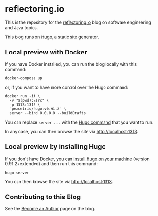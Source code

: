 # reflectoring.io
This is the repository for the [reflectoring.io](https://reflectoring.io) blog on software engineering and Java topics.

This blog runs on [Hugo](https://gohugo.io/), a static site generator.

## Local preview with Docker

If you have Docker installed, you can run the blog locally with this command:

```shell
docker-compose up
```

or, if you want to have more control over the Hugo command:

```shell
docker run -it \
  -v "$(pwd):/src" \
  -p 1313:1313 \
  "peaceiris/hugo:v0.91.2" \
  server --bind 0.0.0.0 --buildDrafts
```

You can replace `server ...` with the [Hugo command](https://gohugo.io/commands/) that you want to run.

In any case, you can then browse the site via [http://localhost:1313](http://localhost:1313).

## Local preview by installing Hugo

If you don't have Docker, you can [install Hugo on your machine](https://gohugo.io/getting-started/installing/) (version 0.91.2+extended) and then run this command:

```
hugo server
```

You can then browse the site via [http://localhost:1313](http://localhost:1313).

## Contributing to this Blog

See the [Become an Author](https://reflectoring.io/contribute/become-an-author) page on the blog.
